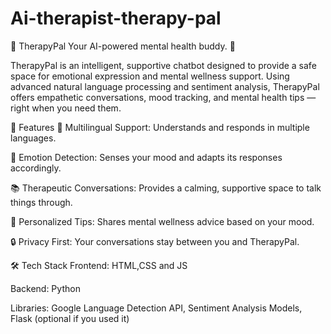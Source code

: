 # Ai-therapist-therapy-pal
🧠 TherapyPal
Your AI-powered mental health buddy. 🌸

TherapyPal is an intelligent, supportive chatbot designed to provide a safe space for emotional expression and mental wellness support. Using advanced natural language processing and sentiment analysis, TherapyPal offers empathetic conversations, mood tracking, and mental health tips — right when you need them.

🚀 Features
🌟 Multilingual Support: Understands and responds in multiple languages.

🫶 Emotion Detection: Senses your mood and adapts its responses accordingly.

📚 Therapeutic Conversations: Provides a calming, supportive space to talk things through.

🧩 Personalized Tips: Shares mental wellness advice based on your mood.

🔒 Privacy First: Your conversations stay between you and TherapyPal.

🛠 Tech Stack
Frontend: HTML,CSS and JS

Backend: Python

Libraries: Google Language Detection API, Sentiment Analysis Models, Flask (optional if you used it)
